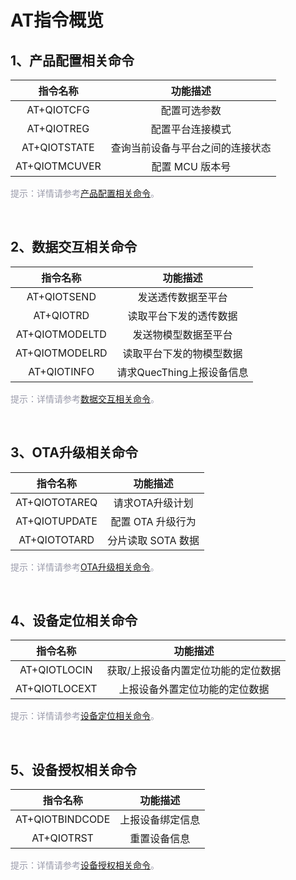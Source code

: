 # AT指令概览

## **1、产品配置相关命令**

| 指令名称 | 功能描述 |
|:--------:| :-------------:|
|  AT+QIOTCFG |配置可选参数 |
|	AT+QIOTREG  | 配置平台连接模式 |
| AT+QIOTSTATE  | 查询当前设备与平台之间的连接状态 |
| AT+QIOTMCUVER   | 配置 MCU 版本号 |

<font color=#999AAA >提示：详情请参考[产品配置相关命令](/deviceDevelop/wifi/AT/API/wifi-at-03.md)。</font>

<br>

## **2、数据交互相关命令**

| 指令名称| 功能描述    |
|:--------:| :-------------:|
|  AT+QIOTSEND|  发送透传数据至平台 |
|   AT+QIOTRD| 读取平台下发的透传数据 |
|   AT+QIOTMODELTD| 发送物模型数据至平台 |
|  AT+QIOTMODELRD  |读取平台下发的物模型数据 |
|  AT+QIOTINFO| 请求QuecThing上报设备信息 |

<font color=#999AAA >提示：详情请参考[数据交互相关命令](/deviceDevelop/wifi/AT/API/wifi-at-04.md)。</font>

<br>

## **3、OTA升级相关命令**

| 指令名称| 功能描述    |
|:--------:| :-------------:|
| AT+QIOTOTAREQ  | 请求OTA升级计划 |
| AT+QIOTUPDATE | 配置 OTA 升级行为 |
| AT+QIOTOTARD | 分片读取 SOTA 数据 |


<font color=#999AAA >提示：详情请参考[OTA升级相关命令](/deviceDevelop/wifi/AT/API/wifi-at-05.md)。</font>

<br>

## **4、设备定位相关命令**

| 指令名称| 功能描述    |
|:--------:| :-------------:|
|  AT+QIOTLOCIN | 获取/上报设备内置定位功能的定位数据 |
| AT+QIOTLOCEXT  | 上报设备外置定位功能的定位数据 |

<font color=#999AAA >提示：详情请参考[设备定位相关命令](/deviceDevelop/wifi/AT/API/wifi-at-07.md)。</font>

<br>


## **5、设备授权相关命令**

| 指令名称| 功能描述    |
|:--------:| :-------------:|
|  AT+QIOTBINDCODE | 上报设备绑定信息 |
| AT+QIOTRST  | 重置设备信息 |

<font color=#999AAA >提示：详情请参考[设备授权相关命令](/deviceDevelop/wifi/AT/API/wifi-at-08.md)。</font>

<br>

